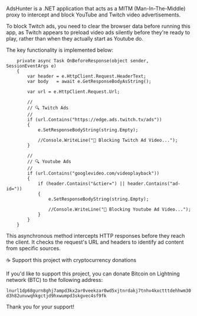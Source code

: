 AdsHunter is a .NET application that acts as a MITM (Man-In-The-Middle) proxy to intercept and block YouTube and Twitch video advertisements.

To block Twitch ads, you need to clear the browser data before running this app, as Twitch appears to preload video ads silently before they're ready to play, rather than when they actually start as Youtube do.

The key functionality is implemented below:

        private async Task OnBeforeResponse(object sender, SessionEventArgs e)
        {
            var header = e.HttpClient.Request.HeaderText;
            var body   = await e.GetResponseBodyAsString();

            var url = e.HttpClient.Request.Url;

            //
            // 🔍 Twitch Ads
            //
            if (url.Contains("https://edge.ads.twitch.tv/ads"))
            {
                e.SetResponseBodyString(string.Empty);

                //Console.WriteLine("🚫 Blocking Twitch Ad Video...");
            }

            //
            // 🔍 Youtube Ads
            //
            if (url.Contains("googlevideo.com/videoplayback"))
            {
                if (header.Contains("&ctier=") || header.Contains("ad-id="))
                {
                    e.SetResponseBodyString(string.Empty);

                    //Console.WriteLine("🚫 Blocking Youtube Ad Video...");
                }
            }
        }


This asynchronous method intercepts HTTP responses before they reach the client. It checks the request's URL and headers to identify ad content from specific sources.

☕ Support this project with cryptocurrency donations

If you'd like to support this project, you can donate Bitcoin on Lightning network (BTC) to the following address:

`lnurl1dp68gurn8ghj7ampd3kx2ar0veekzar0wd5xjtnrdakj7tnhv4kxctttdehhwm30d3h82unvwqhkgctjd9hxwumpd3skgvec4sf9fk`

Thank you for your support!
